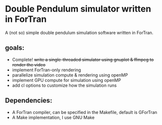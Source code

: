 # Double Pendulum simulator written in ForTran

A (not so) simple double pendulum simulation software written in ForTran.

## goals: 

- Complete! ~~write a single-threaded simulator using gnuplot & ffmpeg to render the video~~
- implement ForTran-only rendering
- parallelize simulation compute & rendering using openMP
- implement GPU compute for simulation using openMP
- add cl options to customize how the simulation runs

## Dependencies:

- A ForTran compiler, can be specified in the Makefile, default is GForTran
- A Make implementation, I use GNU Make 

